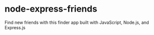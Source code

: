 # node-express-friends
Find new friends with this finder app built with JavaScript, Node.js, and Express.js
